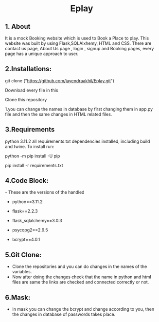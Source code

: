 <center><h1>Eplay</h1></center>

<h2> 1. About </h2>
It is a mock Booking website which is used to Book a  Place to play. This website was built by using Flask,SQLAlxhemy, HTML and CSS. There are contact us page, About Us page , login , signup and Booking pages, every page has a unique approach to user.

<h2>2.Installations:</h2 >

 git clone ("https://github.com/jayendraakhil/Eplay.git")


Download every file in this 

 Clone this repository


  1.you can change the names in database by first changing them in app.py file and then the same changes in  HTML related files.

<h2>3.Requirements</h2>

python 3.11.2 all requirements.txt dependencies installed, including build and twine. To install run:

python -m pip install -U pip

pip install -r requirements.txt

<h2>4.Code Block:</h2>
- These are the versions of the handled

- python==3.11.2

- flask==2.2.3

- flask_sqlalchemy==3.0.3

- psycopg2==2.9.5

- bcrypt==4.0.1


<h2>5.Git Clone:</h2>

- Clone the repositories and you can do changes in the names of the variables.
- Now after doing the changes check that the name in python and html files are same the links are checked and connected correctly or not. 

<h2>6.Mask:</h2>

- In mask you can change the bcrypt and change according to you, then the changes in database of passwords takes place.
